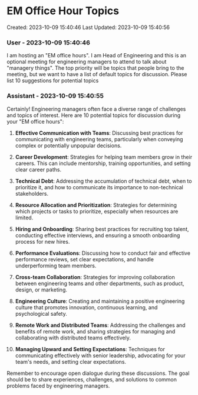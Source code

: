 # EM Office Hour Topics

Created: 2023-10-09 15:40:46
Last Updated: 2023-10-09 15:40:56

### User - 2023-10-09 15:40:46

I am hosting an "EM office hours". I am Head of Engineering and this is an optional meeting for engineering managers to attend to talk about "managery things". The top priority will be topics that people bring to the meeting, but we want to have a list of default topics for discussion. Please list 10 suggestions for potential topics

### Assistant - 2023-10-09 15:40:55

Certainly! Engineering managers often face a diverse range of challenges and topics of interest. Here are 10 potential topics for discussion during your "EM office hours":

1. **Effective Communication with Teams**: Discussing best practices for communicating with engineering teams, particularly when conveying complex or potentially unpopular decisions.

2. **Career Development**: Strategies for helping team members grow in their careers. This can include mentorship, training opportunities, and setting clear career paths.

3. **Technical Debt**: Addressing the accumulation of technical debt, when to prioritize it, and how to communicate its importance to non-technical stakeholders.

4. **Resource Allocation and Prioritization**: Strategies for determining which projects or tasks to prioritize, especially when resources are limited.

5. **Hiring and Onboarding**: Sharing best practices for recruiting top talent, conducting effective interviews, and ensuring a smooth onboarding process for new hires.

6. **Performance Evaluations**: Discussing how to conduct fair and effective performance reviews, set clear expectations, and handle underperforming team members.

7. **Cross-team Collaboration**: Strategies for improving collaboration between engineering teams and other departments, such as product, design, or marketing.

8. **Engineering Culture**: Creating and maintaining a positive engineering culture that promotes innovation, continuous learning, and psychological safety.

9. **Remote Work and Distributed Teams**: Addressing the challenges and benefits of remote work, and sharing strategies for managing and collaborating with distributed teams effectively.

10. **Managing Upward and Setting Expectations**: Techniques for communicating effectively with senior leadership, advocating for your team's needs, and setting clear expectations.

Remember to encourage open dialogue during these discussions. The goal should be to share experiences, challenges, and solutions to common problems faced by engineering managers.

